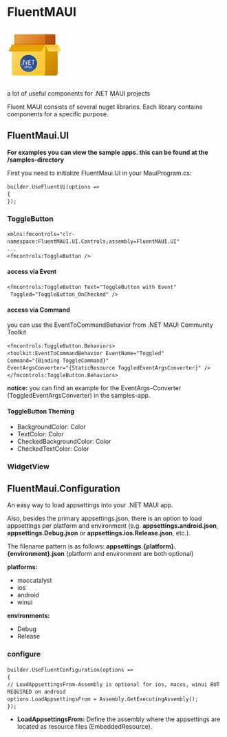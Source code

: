 # FluentMAUI

![FluentMAUI](https://raw.githubusercontent.com/lk-code/fluent-maui/main/resources/project-logo-128px.png)

a lot of useful components for .NET MAUI projects

Fluent MAUI consists of several nuget libraries. Each library contains components for a specific purpose.

## FluentMaui.UI

**For examples you can view the sample apps. this can be found at the /samples-directory**

First you need to initialize FluentMaui.UI in your MauiProgram.cs:

`builder.UseFluentUi(options =>`  
`{`   
`});`

### ToggleButton

`xmlns:fmcontrols="clr-namespace:FluentMAUI.UI.Controls;assembly=FluentMAUI.UI"`  
`...`   
`<fmcontrols:ToggleButton />`

#### access via Event

`<fmcontrols:ToggleButton Text="ToggleButton with Event"`   
` Toggled="ToggleButton_OnChecked" />`

#### access via Command

you can use the EventToCommandBehavior from .NET MAUI Community Toolkit

`<fmcontrols:ToggleButton.Behaviors>`   
`<toolkit:EventToCommandBehavior EventName="Toggled"`   
`Command="{Binding ToggleCommand}"`   
`EventArgsConverter="{StaticResource ToggledEventArgsConverter}" />`   
`</fmcontrols:ToggleButton.Behaviors>`

**notice:** you can find an example for the EventArgs-Converter (ToggledEventArgsConverter) in the samples-app.

#### ToggleButton Theming

* BackgroundColor: Color
* TextColor: Color
* CheckedBackgroundColor: Color
* CheckedTextColor: Color

### WidgetView

## FluentMaui.Configuration
An easy way to load appsettings into your .NET MAUI app.

Also, besides the primary appsettings.json, there is an option to load appsettings per platform and environment (e.g. **appsettings.android.json**, **appsettings.Debug.json** or **appsettings.ios.Release.json**, etc.).

The filename pattern is as follows: **appsettings.{platform}.{environment}.json** (platform and environment are both optional)

**platforms:**
* maccatalyst
* ios
* android
* winui

**environments:**
* Debug
* Release

### configure
`builder.UseFluentConfiguration(options =>`  
`{`  
`// LoadAppsettingsFrom-Assembly is optional for ios, macos, winui BUT REQUIRED on android`  
`options.LoadAppsettingsFrom = Assembly.GetExecutingAssembly();`  
`});`

* **LoadAppsettingsFrom:** Define the assembly where the appsettings are located as resource files (EmbeddedResource).